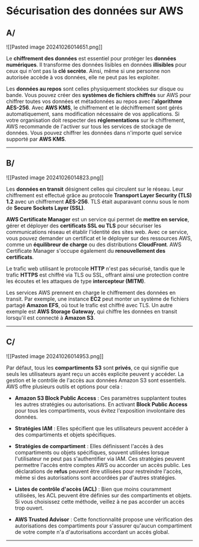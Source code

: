 
# Sécurisation des données sur AWS


## A/

![[Pasted image 20241026014651.png]]


Le **chiffrement des données** est essentiel pour protéger les **données numériques**. Il transforme des données lisibles en données **illisibles** pour ceux qui n'ont pas la **clé secrète**. Ainsi, même si une personne non autorisée accède à vos données, elle ne peut pas les exploiter.

Les **données au repos** sont celles physiquement stockées sur disque ou bande. Vous pouvez créer des **systèmes de fichiers chiffrés** sur AWS pour chiffrer toutes vos données et métadonnées au repos avec l'**algorithme AES-256**. Avec **AWS KMS**, le chiffrement et le déchiffrement sont gérés automatiquement, sans modification nécessaire de vos applications. Si votre organisation doit respecter des **réglementations** sur le chiffrement, AWS recommande de l'activer sur tous les services de stockage de données. Vous pouvez chiffrer les données dans n'importe quel service supporté par **AWS KMS**.



--------------------------------------------------------------------------


## B/

![[Pasted image 20241026014823.png]]

Les **données en transit** désignent celles qui circulent sur le réseau. Leur chiffrement est effectué grâce au protocole **Transport Layer Security (TLS) 1.2** avec un chiffrement **AES-256**. TLS était auparavant connu sous le nom de **Secure Sockets Layer (SSL)**.

**AWS Certificate Manager** est un service qui permet de **mettre en service**, gérer et déployer des **certificats SSL ou TLS** pour sécuriser les communications réseau et établir l'identité des sites web. Avec ce service, vous pouvez demander un certificat et le déployer sur des ressources AWS, comme un **équilibreur de charge** ou des distributions **CloudFront**. AWS Certificate Manager s'occupe également du **renouvellement des certificats**.

Le trafic web utilisant le protocole **HTTP** n'est pas sécurisé, tandis que le trafic **HTTPS** est chiffré via TLS ou SSL, offrant ainsi une protection contre les écoutes et les attaques de type **intercepteur (MITM)**.

Les services AWS prennent en charge le chiffrement des données en transit. Par exemple, une instance **EC2** peut monter un système de fichiers partagé **Amazon EFS**, où tout le trafic est chiffré avec TLS. Un autre exemple est **AWS Storage Gateway**, qui chiffre les données en transit lorsqu'il est connecté à **Amazon S3**.




--------------------------------------------------------------------------

## C/

![[Pasted image 20241026014953.png]]

Par défaut, tous les **compartiments S3** sont **privés**, ce qui signifie que seuls les utilisateurs ayant reçu un accès explicite peuvent y accéder. La gestion et le contrôle de l'accès aux données Amazon S3 sont essentiels. AWS offre plusieurs outils et options pour cela :

- **Amazon S3 Block Public Access** : Ces paramètres supplantent toutes les autres stratégies ou autorisations. En activant **Block Public Access** pour tous les compartiments, vous évitez l'exposition involontaire des données.
    
- **Stratégies IAM** : Elles spécifient que les utilisateurs peuvent accéder à des compartiments et objets spécifiques.
    
- **Stratégies de compartiment** : Elles définissent l'accès à des compartiments ou objets spécifiques, souvent utilisées lorsque l'utilisateur ne peut pas s'authentifier via IAM. Ces stratégies peuvent permettre l'accès entre comptes AWS ou accorder un accès public. Les déclarations de **refus** peuvent être utilisées pour restreindre l'accès, même si des autorisations sont accordées par d'autres stratégies.
    
- **Listes de contrôle d'accès (ACL)** : Bien que moins couramment utilisées, les ACL peuvent être définies sur des compartiments et objets. Si vous choisissez cette méthode, veillez à ne pas accorder un accès trop ouvert.
    
- **AWS Trusted Advisor** : Cette fonctionnalité propose une vérification des autorisations des compartiments pour s'assurer qu'aucun compartiment de votre compte n'a d'autorisations accordant un accès global.



--------------------------------------------------------------------------


